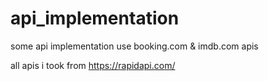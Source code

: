 # api_implementation
some api implementation use booking.com &amp; imdb.com apis

all apis i took from https://rapidapi.com/
